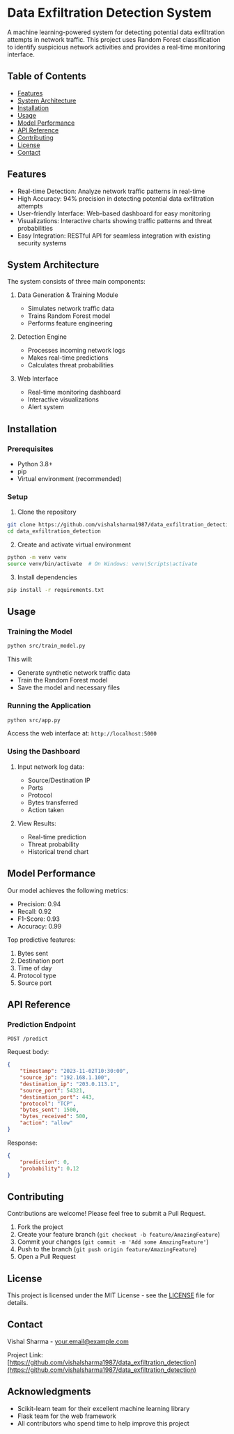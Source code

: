 # Data Exfiltration Detection System

A machine learning-powered system for detecting potential data exfiltration attempts in network traffic. This project uses Random Forest classification to identify suspicious network activities and provides a real-time monitoring interface.

## Table of Contents
- [Features](#features)
- [System Architecture](#system-architecture)
- [Installation](#installation)
- [Usage](#usage)
- [Model Performance](#model-performance)
- [API Reference](#api-reference)
- [Contributing](#contributing)
- [License](#license)
- [Contact](#contact)

## Features

- Real-time Detection: Analyze network traffic patterns in real-time
- High Accuracy: 94% precision in detecting potential data exfiltration attempts
- User-friendly Interface: Web-based dashboard for easy monitoring
- Visualizations: Interactive charts showing traffic patterns and threat probabilities
- Easy Integration: RESTful API for seamless integration with existing security systems

## System Architecture

The system consists of three main components:

1. Data Generation & Training Module
   - Simulates network traffic data
   - Trains Random Forest model
   - Performs feature engineering

2. Detection Engine
   - Processes incoming network logs
   - Makes real-time predictions
   - Calculates threat probabilities

3. Web Interface
   - Real-time monitoring dashboard
   - Interactive visualizations
   - Alert system

## Installation

### Prerequisites
- Python 3.8+
- pip
- Virtual environment (recommended)

### Setup

1. Clone the repository
```bash
git clone https://github.com/vishalsharma1987/data_exfiltration_detection.git
cd data_exfiltration_detection
```

2. Create and activate virtual environment
```bash
python -m venv venv
source venv/bin/activate  # On Windows: venv\Scripts\activate
```

3. Install dependencies
```bash
pip install -r requirements.txt
```

## Usage

### Training the Model

```bash
python src/train_model.py
```

This will:
- Generate synthetic network traffic data
- Train the Random Forest model
- Save the model and necessary files

### Running the Application

```bash
python src/app.py
```

Access the web interface at: `http://localhost:5000`

### Using the Dashboard

1. Input network log data:
   - Source/Destination IP
   - Ports
   - Protocol
   - Bytes transferred
   - Action taken

2. View Results:
   - Real-time prediction
   - Threat probability
   - Historical trend chart

## Model Performance

Our model achieves the following metrics:

- Precision: 0.94
- Recall: 0.92
- F1-Score: 0.93
- Accuracy: 0.99

Top predictive features:
1. Bytes sent
2. Destination port
3. Time of day
4. Protocol type
5. Source port

## API Reference

### Prediction Endpoint

```http
POST /predict
```

Request body:
```json
{
    "timestamp": "2023-11-02T10:30:00",
    "source_ip": "192.168.1.100",
    "destination_ip": "203.0.113.1",
    "source_port": 54321,
    "destination_port": 443,
    "protocol": "TCP",
    "bytes_sent": 1500,
    "bytes_received": 500,
    "action": "allow"
}
```

Response:
```json
{
    "prediction": 0,
    "probability": 0.12
}
```

## Contributing

Contributions are welcome! Please feel free to submit a Pull Request.

1. Fork the project
2. Create your feature branch (`git checkout -b feature/AmazingFeature`)
3. Commit your changes (`git commit -m 'Add some AmazingFeature'`)
4. Push to the branch (`git push origin feature/AmazingFeature`)
5. Open a Pull Request

## License

This project is licensed under the MIT License - see the [LICENSE](LICENSE) file for details.

## Contact

Vishal Sharma - [your.email@example.com](mailto:vishal.sharma@whu.edu)

Project Link: [https://github.com/vishalsharma1987/data_exfiltration_detection](https://github.com/vishalsharma1987/data_exfiltration_detection)

## Acknowledgments

- Scikit-learn team for their excellent machine learning library
- Flask team for the web framework
- All contributors who spend time to help improve this project
